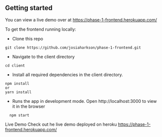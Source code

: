 
## Getting started

You can view a live demo over at https://phase-1-frontend.herokuapp.com/

To get the frontend running locally:

- Clone this repo
```shell
git clone https://github.com/josiaharkson/phase-1-frontend.git
```
- Navigate to the client directory
```shell 
cd client
```
- Install all required dependencies in the client directory. 
```shell 
npm install 
or
yarn install
```

- Runs the app in development mode. Open http://localhost:3000 to view it in the browser
```shell 
  npm start
```
 
Live Demo Check out he live demo deployed on heroku
https://phase-1-frontend.herokuapp.com/
  
